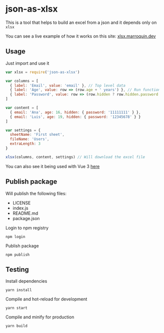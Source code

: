 # json-as-xlsx

This is a tool that helps to build an excel from a json and it depends only on `xlsx`

You can see a live example of how it works on this site: [xlsx.marroquin.dev](https://xlsx.marroquin.dev)

## Usage

Just import and use it

```js
var xlsx = require('json-as-xlsx')

var columns = [
  { label: 'Email', value: 'email' }, // Top level data
  { label: 'Age', value: row => (row.age + ' years') }, // Run functions
  { label: 'Password', value: row => (row.hidden ? row.hidden.password : '') }, // Deep props
]

var content = [
  { email: 'Ana', age: 16, hidden: { password: '11111111' } },
  { email: 'Luis', age: 19, hidden: { password: '12345678' } }
]

var settings = {
  sheetName: 'First sheet',
  fileName: 'Users',
  extraLength: 3
}

xlsx(columns, content, settings) // Will download the excel file
```

You can also see it being used with Vue 3 [here](src/App.vue)

## Publish package

Will publish the following files:
* LICENSE
* index.js
* README.md
* package.json

Login to npm registry
```shell
npm login
```

Publish package
```shell
npm publish
```

## Testing

Install dependencies
```shell
yarn install
```

Compile and hot-reload for development
```shell
yarn start
```

Compile and minify for production
```shell
yarn build
```
